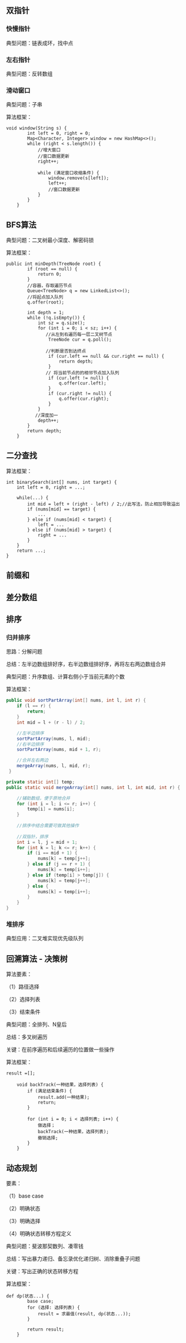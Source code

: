## 双指针

### 快慢指针

典型问题：链表成环，找中点

### 左右指针

典型问题：反转数组

### 滑动窗口

典型问题：子串

算法框架：

```
void window(String s) {
        int left = 0, right = 0;
        Map<Character, Integer> window = new HashMap<>();
        while (right < s.length()) {
            //增大窗口
            //窗口数据更新
            right++;

            while (满足窗口收缩条件) {
                window.remove(s[left]);
                left++;
                //窗口数据更新
            }
        }
    }
```



## BFS算法

典型问题：二叉树最小深度、解密码锁

算法框架：

```
public int minDepth(TreeNode root) {
        if (root == null) {
            return 0;
        }
	    //容器，存取遍历节点
        Queue<TreeNode> q = new LinkedList<>();
        //将起点加入队列
        q.offer(root);

        int depth = 1;
        while (!q.isEmpty()) {
            int sz = q.size();
            for (int i = 0; i < sz; i++) {
			   //从左到右遍历每一层二叉树节点
                TreeNode cur = q.poll();

			   //判断是否到达终点
                if (cur.left == null && cur.right == null) {
                    return depth;
                }
			   // 将当前节点的的相邻节点加入队列
                if (cur.left != null) {
                    q.offer(cur.left);
                }
                if (cur.right != null) {
                    q.offer(cur.right);
                }
            }
		   //深度加一
            depth++;
        }
        return depth;
    }
```

## 二分查找

算法框架：

```
int binarySearch(int[] nums, int target) {
    int left = 0, right = ...;

    while(...) {
        int mid = left + (right - left) / 2;//此写法，防止相加导致溢出
        if (nums[mid] == target) {
            ...
        } else if (nums[mid] < target) {
            left = ...
        } else if (nums[mid] > target) {
            right = ...
        }
    }
    return ...;
}
```



## 前缀和

## 差分数组



## 排序

### 归并排序

思路：分解问题

总结：左半边数组排好序，右半边数组排好序，再将左右两边数组合并

典型问题：升序数组、计算右侧小于当前元素的个数

算法框架：

```java
public void sortPartArray(int[] nums, int l, int r) {
    if (l == r) {
        return;
    }
    int mid = l + (r - l) / 2;

    //左半边排序
    sortPartArray(nums, l, mid);
    //右半边排序
    sortPartArray(nums, mid + 1, r);

    //合并左右两边
    mergeArray(nums, l, mid, r);
 }

private static int[] temp;
public static void mergeArray(int[] nums, int l, int mid, int r) {

    //辅助数组，便于原地合并
    for (int i = l; i <= r; i++) {
        temp[i] = nums[i];
    }
    
    //排序中结合需要可做其他操作
  
    //双指针，排序
    int i = l, j = mid + 1;
    for (int k = l; k <= r; k++) {
        if (i == mid + 1) {
            nums[k] = temp[j++];
        } else if (j == r + 1) {
            nums[k] = temp[i++];
        } else if (temp[i] > temp[j]) {
            nums[k] = temp[j++];
        } else {
            nums[k] = temp[i++];
        }
    }
}
```

### 堆排序

典型应用：二叉堆实现优先级队列



## 回溯算法 - 决策树

算法要素：

（1）路径选择

（2）选择列表

（3）结束条件

典型问题：全排列、N皇后

总结：多叉树遍历

关键：在前序遍历和后续遍历的位置做一些操作

算法框架：

```
result =[];

    void backTrack(一种结果，选择列表) {
        if (满足结束条件) {
            result.add(一种结果);
            return;
        }

        for (int i = 0; i < 选择列表; i++) {
            做选择；
            backTrack(一种结果，选择列表);
            撤销选择;
        }
    }
```

## 动态规划

要素：

（1）base case

（2）明确状态

（3）明确选择

（4）明确状态转移方程定义

典型问题：斐波那契数列、凑零钱

总结：写出暴力递归、备忘录优化递归树、消除重叠子问题

关键：写出正确的状态转移方程

算法框架：

```
def dp(状态...) {
        base case;
        for (选择: 选择列表) {
            result = 求最值(result, dp(状态...));
        }
        
        return result;
    }
```

